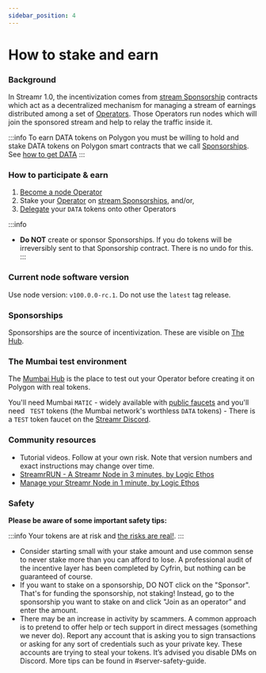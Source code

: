 ```yaml
---
sidebar_position: 4
---
```


# How to stake and earn

### Background
In Streamr 1.0, the incentivization comes from [stream Sponsorship](../streamr-network/incentives/stream-sponsorships.md) contracts which act as a decentralized mechanism for managing a stream of earnings distributed among a set of [Operators](../streamr-network/network-roles/operators.md). Those Operators run nodes which will join the sponsored stream and help to relay the traffic inside it.

:::info
To earn DATA tokens on Polygon you must be willing to hold and stake DATA tokens on Polygon smart contracts that we call [Sponsorships](../streamr-network/incentives/stream-sponsorships.md). See [how to get DATA](../help/operator-faq.md#how-do-i-get-data-tokens)
:::

### How to participate & earn
1. [Become a node Operator](../guides/become-an-operator.md)
2. Stake your [Operator](../streamr-network/network-roles/operators.md) on [stream Sponsorships](../streamr-network/incentives/stream-sponsorships.md), and/or,
3. [Delegate](../streamr-network/network-roles/delegators.md) your `DATA` tokens onto other Operators

:::info
- **Do NOT** create or sponsor Sponsorships. If you do tokens will be irreversibly sent to that Sponsorship contract. There is no undo for this.
:::

### Current node software version
Use node version: `v100.0.0-rc.1`. Do not use the `latest` tag release.

### Sponsorships
Sponsorships are the source of incentivization. These are visible on [The Hub](https://streamr.network/hub/network/sponsorships).

### The Mumbai test environment
The [Mumbai Hub](https://mumbai.streamr.network) is the place to test out your Operator before creating it on Polygon with real tokens.

You'll need Mumbai `MATIC` - widely available with [public faucets](https://mumbaifaucet.com) and you'll need ` TEST` tokens (the Mumbai network's worthless `DATA` tokens) - There is a `TEST` token faucet on the [Streamr Discord](https://discord.gg/gZAm8P7hK8).

### Community resources
- Tutorial videos. Follow at your own risk. Note that version numbers and exact instructions may change over time.
- [StreamrRUN - A Streamr Node in 3 minutes, by Logic Ethos](https://www.youtube.com/watch?v=tGTdaNTtjLY)
- [Manage your Streamr Node in 1 minute, by Logic Ethos](https://www.youtube.com/watch?v=V6yS0bCt13g)
<!-- TODO Autoharvestor https://github.com/Tocard/Streamr_auto_harvest_earning -->

### Safety
**Please be aware of some important safety tips:**

:::info
Your tokens are at risk and [the risks are real!](../streamr-network/network-roles/operators.md#operator-risks).
:::

- Consider starting small with your stake amount and use common sense to never stake more than you can afford to lose. A professional audit of the incentive layer has been completed by Cyfrin, but nothing can be guaranteed of course. 
- If you want to stake on a sponsorship, DO NOT click on the "Sponsor". That's for funding the sponsorship, not staking! Instead, go to the sponsorship you want to stake on and click "Join as an operator” and enter the amount. 
- There may be an increase in activity by scammers. A common approach is to pretend to offer help or tech support in direct messages (something we never do). Report any account that is asking you to sign transactions or asking for any sort of credentials such as your private key. These accounts are trying to steal your tokens. It’s advised you disable DMs on Discord. More tips can be found in #server-safety-guide. 